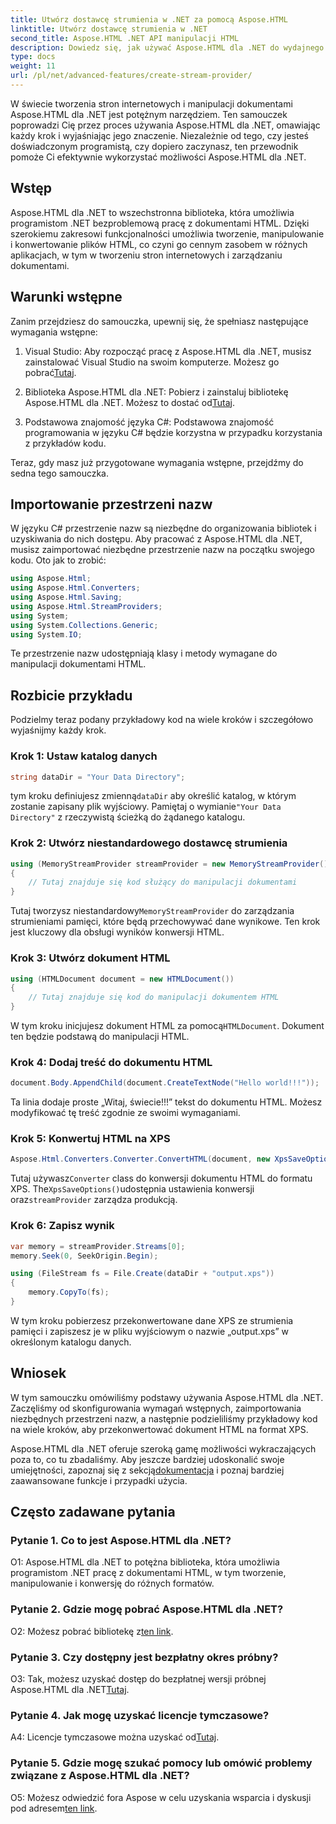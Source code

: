 ```yaml
---
title: Utwórz dostawcę strumienia w .NET za pomocą Aspose.HTML
linktitle: Utwórz dostawcę strumienia w .NET
second_title: Aspose.HTML .NET API manipulacji HTML
description: Dowiedz się, jak używać Aspose.HTML dla .NET do wydajnego manipulowania dokumentami HTML. Samouczek krok po kroku dla programistów.
type: docs
weight: 11
url: /pl/net/advanced-features/create-stream-provider/
---
```

W świecie tworzenia stron internetowych i manipulacji dokumentami Aspose.HTML dla .NET jest potężnym narzędziem. Ten samouczek poprowadzi Cię przez proces używania Aspose.HTML dla .NET, omawiając każdy krok i wyjaśniając jego znaczenie. Niezależnie od tego, czy jesteś doświadczonym programistą, czy dopiero zaczynasz, ten przewodnik pomoże Ci efektywnie wykorzystać możliwości Aspose.HTML dla .NET.

## Wstęp

Aspose.HTML dla .NET to wszechstronna biblioteka, która umożliwia programistom .NET bezproblemową pracę z dokumentami HTML. Dzięki szerokiemu zakresowi funkcjonalności umożliwia tworzenie, manipulowanie i konwertowanie plików HTML, co czyni go cennym zasobem w różnych aplikacjach, w tym w tworzeniu stron internetowych i zarządzaniu dokumentami.

## Warunki wstępne

Zanim przejdziesz do samouczka, upewnij się, że spełniasz następujące wymagania wstępne:

1. Visual Studio: Aby rozpocząć pracę z Aspose.HTML dla .NET, musisz zainstalować Visual Studio na swoim komputerze. Możesz go pobrać[Tutaj](https://visualstudio.microsoft.com/).

2.  Biblioteka Aspose.HTML dla .NET: Pobierz i zainstaluj bibliotekę Aspose.HTML dla .NET. Możesz to dostać od[Tutaj](https://releases.aspose.com/html/net/).

3. Podstawowa znajomość języka C#: Podstawowa znajomość programowania w języku C# będzie korzystna w przypadku korzystania z przykładów kodu.

Teraz, gdy masz już przygotowane wymagania wstępne, przejdźmy do sedna tego samouczka.

## Importowanie przestrzeni nazw

W języku C# przestrzenie nazw są niezbędne do organizowania bibliotek i uzyskiwania do nich dostępu. Aby pracować z Aspose.HTML dla .NET, musisz zaimportować niezbędne przestrzenie nazw na początku swojego kodu. Oto jak to zrobić:

```csharp
using Aspose.Html;
using Aspose.Html.Converters;
using Aspose.Html.Saving;
using Aspose.Html.StreamProviders;
using System;
using System.Collections.Generic;
using System.IO;
```

Te przestrzenie nazw udostępniają klasy i metody wymagane do manipulacji dokumentami HTML.

## Rozbicie przykładu

Podzielmy teraz podany przykładowy kod na wiele kroków i szczegółowo wyjaśnijmy każdy krok.

### Krok 1: Ustaw katalog danych

```csharp
string dataDir = "Your Data Directory";
```

 tym kroku definiujesz zmienną`dataDir` aby określić katalog, w którym zostanie zapisany plik wyjściowy. Pamiętaj o wymianie`"Your Data Directory"` z rzeczywistą ścieżką do żądanego katalogu.

### Krok 2: Utwórz niestandardowego dostawcę strumienia

```csharp
using (MemoryStreamProvider streamProvider = new MemoryStreamProvider())
{
    // Tutaj znajduje się kod służący do manipulacji dokumentami
}
```

 Tutaj tworzysz niestandardowy`MemoryStreamProvider` do zarządzania strumieniami pamięci, które będą przechowywać dane wynikowe. Ten krok jest kluczowy dla obsługi wyników konwersji HTML.

### Krok 3: Utwórz dokument HTML

```csharp
using (HTMLDocument document = new HTMLDocument())
{
    // Tutaj znajduje się kod do manipulacji dokumentem HTML
}
```

 W tym kroku inicjujesz dokument HTML za pomocą`HTMLDocument`. Dokument ten będzie podstawą do manipulacji HTML.

### Krok 4: Dodaj treść do dokumentu HTML

```csharp
document.Body.AppendChild(document.CreateTextNode("Hello world!!!"));
```

Ta linia dodaje proste „Witaj, świecie!!!” tekst do dokumentu HTML. Możesz modyfikować tę treść zgodnie ze swoimi wymaganiami.

### Krok 5: Konwertuj HTML na XPS

```csharp
Aspose.Html.Converters.Converter.ConvertHTML(document, new XpsSaveOptions(), streamProvider);
```

 Tutaj używasz`Converter` class do konwersji dokumentu HTML do formatu XPS. The`XpsSaveOptions()`udostępnia ustawienia konwersji oraz`streamProvider` zarządza produkcją.

### Krok 6: Zapisz wynik

```csharp
var memory = streamProvider.Streams[0];
memory.Seek(0, SeekOrigin.Begin);

using (FileStream fs = File.Create(dataDir + "output.xps"))
{
    memory.CopyTo(fs);
}
```

W tym kroku pobierzesz przekonwertowane dane XPS ze strumienia pamięci i zapiszesz je w pliku wyjściowym o nazwie „output.xps” w określonym katalogu danych.

## Wniosek

W tym samouczku omówiliśmy podstawy używania Aspose.HTML dla .NET. Zaczęliśmy od skonfigurowania wymagań wstępnych, zaimportowania niezbędnych przestrzeni nazw, a następnie podzieliliśmy przykładowy kod na wiele kroków, aby przekonwertować dokument HTML na format XPS.

 Aspose.HTML dla .NET oferuje szeroką gamę możliwości wykraczających poza to, co tu zbadaliśmy. Aby jeszcze bardziej udoskonalić swoje umiejętności, zapoznaj się z sekcją[dokumentacja](https://reference.aspose.com/html/net/) i poznaj bardziej zaawansowane funkcje i przypadki użycia.

## Często zadawane pytania

### Pytanie 1. Co to jest Aspose.HTML dla .NET?

O1: Aspose.HTML dla .NET to potężna biblioteka, która umożliwia programistom .NET pracę z dokumentami HTML, w tym tworzenie, manipulowanie i konwersję do różnych formatów.

### Pytanie 2. Gdzie mogę pobrać Aspose.HTML dla .NET?

O2: Możesz pobrać bibliotekę z[ten link](https://releases.aspose.com/html/net/).

### Pytanie 3. Czy dostępny jest bezpłatny okres próbny?

 O3: Tak, możesz uzyskać dostęp do bezpłatnej wersji próbnej Aspose.HTML dla .NET[Tutaj](https://releases.aspose.com/).

### Pytanie 4. Jak mogę uzyskać licencje tymczasowe?

 A4: Licencje tymczasowe można uzyskać od[Tutaj](https://purchase.aspose.com/temporary-license/).

### Pytanie 5. Gdzie mogę szukać pomocy lub omówić problemy związane z Aspose.HTML dla .NET?

 O5: Możesz odwiedzić fora Aspose w celu uzyskania wsparcia i dyskusji pod adresem[ten link](https://forum.aspose.com/).